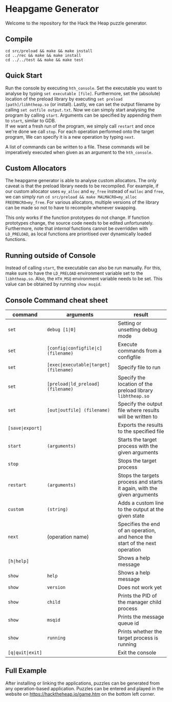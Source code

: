 # Heapgame Generator 
Welcome to the repository for the Hack the Heap puzzle generator. 

## Compile 
`cd src/preload && make && make install`   
`cd ../rec && make && make install`   
`cd ../../test && make && make test`     

## Quick Start
Run the console by executing `hth_console`. 
Set the executable you want to analyse by typing `set executable [file]`. 
Furthermore, set the (absolute) location of the preload library by executing `set preload [path]/libhtheap.so` (or install).
Lastly, we can set the output filename by calling `set outfile output.txt`. 
Now we can simply start analysing the program by calling `start`.
Arguments can be specified by appending them to `start`, similar to GDB.  
If we want a fresh run of the program, we simply call `restart` and once we're done we call `stop`. 
For each operation performed onto the target program, We can specify it is a new operation by typing `next`. 

A list of commands can be written to a file. 
These commands will be imperatively executed when given as an argument to the `hth_console`. 


## Custom Allocators
The heapgame generator is able to analyse custom allocators. 
The only caveat is that the preload library needs to be recompiled. 
For example, if our custom allocator uses `my_alloc` and `my_free` instead of `malloc` and `free`, 
we can simply run `cd src/preload && make MALMACRO=my_alloc FREEMACRO=my_free`. 
For various allocators, multiple versions of the library can be made so not to have to recompile whenever swapping. 

This only works if the function prototypes do not change. 
If function prototypes change, the source code needs to be edited unfortunately. 
Furthermore, note that *internal* functions cannot be overridden with `LD_PRELOAD`, 
as local functions are prioritised over dynamically loaded functions. 


## Running outside of Console
Instead of calling `start`, the executable can also be run manually. 
For this, make sure to have the `LD_PRELOAD` environment variable set to the `libhtheap.so`. 
Also, the `HTH_MSQ` environment variable needs to be set. 
This value can be obtained by running `show msqid`. 


## Console Command cheat sheet 
| command | arguments                | result         | 
| ------- | ------------------------ | -------------- |
| `set`     | `debug [1\|0]`             | Setting or unsetting debug mode | 
| `set`     | `[config\|configfile\|c] (filename)`  | Execute commands from a configfile |
| `set`     | `[exec\|executable\|target] (filename)` | Specify file to run |
| `set`     | `[preload\|ld_preload] (filename)` | Specify the location of the preload library `libhtheap.so` |
| `set`     | `[out\|outfile] (filename)` | Specify the output file where results will be written to |
| `[save\|export]`     |  | Exports the results to the specified file |
| `start` | `(arguments)` | Starts the target process with the given arguments |
| `stop` | | Stops the target process | 
| `restart` | `(arguments)` | Stops the targets process and starts it again, with the given arguments | 
| `custom` | `(string)` | Adds a custom line to the output at the given state | 
| `next` | (operation name) | Specifies the end of an operation, and hence the start of the next operation | 
| `[h\|help]` | | Shows a help message | 
| `show` | `help` | Shows a help message | 
| `show` | `version` | Does not work yet | 
| `show` | `child` | Prints the PID of the manager child process | 
| `show` | `msqid` | Prints the message queue id | 
| `show` | `running` | Prints whether the target process is running | 
| `[q\|quit\|exit]` | | Exit the console |


## Full Example
After installing or linking the applications, puzzles can be generated from any operation-based application. 
Puzzles can be entered and played in the website on https://hacktheheap.io/game.htm on the bottom left corner. 
